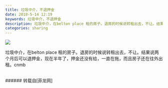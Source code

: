 ```yaml
---
title: 垃圾中介，不退押金
date: 2018-5-14 12:19
keywords: 垃圾中介，不退押金
description: 垃圾中介，在belton place 租的房子。退房的时候说转租出去，不让。结果说两个月后可以退押金，现在半年了，押金还没有给，一直在拖，而且房子还在往外出租。cnmb
categories: sharing
---
```

<td class="t_f" id="postmessage_1330947">


<img aid="831569" data-cf-modified-89d990f8d8f0b58616be3dde-="" file="data/attachment/forum/201805/14/121645ntfsnc7sp7gtbxkm.png.thumb.jpg" id="aimg_831569" inpost="1" onclick="" onmouseover="" src="http://www.flw.ph/data/attachment/forum/201805/14/121645ntfsnc7sp7gtbxkm.png" style="cursor:pointer" zoomfile="data/attachment/forum/201805/14/121645ntfsnc7sp7gtbxkm.png"/>


垃圾中介，在belton place 租的房子。退房的时候说转租出去，不让。结果说两个月后可以退押金，现在半年了，押金还没有给，一直在拖，而且房子还在往外出租。cnmb<br/>
<br/>
</td>
###### 转载自[菲龙网]